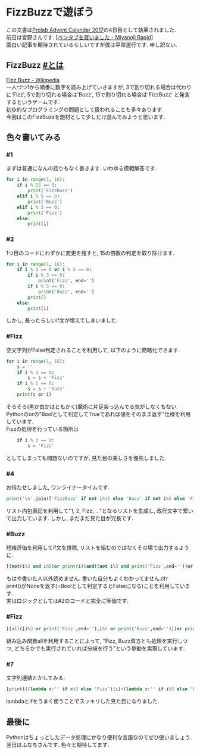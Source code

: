 # FizzBuzzで遊ぼう
この文書は[Prolab Advent Calendar 2017](https://adventar.org/calendars/2526)の4日目として執筆されました.  
前日は宮野さんです. [[ペンタブを買いました - Miyanoji Rapid](http://miyanojirapid.vsw.jp/tsurezure/2017/12/adventcalendar-12-3/)]  
面白い記事を期待されているらしいですが僕は平常運行です. 申し訳ない.
## FizzBuzz [#とは](https://twitter.com/search?q=%23とは)
[Fizz Buzz - Wikipedia](https://ja.wikipedia.org/wiki/Fizz_Buzz)  
一人づつ1から順番に数字を読み上げていきますが, 3で割り切れる場合は代わりに'Fizz', 5で割り切れる場合は'Buzz', 15で割り切れる場合は'FizzBuzz' と発言するというゲームです.  
初歩的なプログラミングの問題として扱われることも多々あります.  
今回はこのFizzBuzzを題材として少しだけ遊んでみようと思います.
## 色々書いてみる
### #1
まずは普通になんの捻りもなく書きます. いわゆる模範解答です.
```python
for i in range(1, 16):
    if i % 15 == 0:
        print('FizzBuzz')
    elif i % 5 == 0:
        print('Buzz')
    elif i % 3 == 0:
        print('Fizz')
    else:
        print(i)
```
### #2
1つ目のコードにわずかに変更を施すと, 15の倍数の判定を取り除けます.
```python
for i in range(1, 16):
    if i % 3 == 0 or i % 5 == 0:
        if i % 3 == 0:
            print('Fizz', end='')
        if i % 5 == 0:
            print('Buzz', end='')
        print()
    else:
        print(i)
```
しかし, 長ったらしいif文が増えてしまいました.
### #Fizz
空文字列がFalse判定されることを利用して, 以下のように簡略化できます.
```python
for i in range(1, 16):
    s = ''
    if i % 3 == 0:
        s = s + 'Fizz'
    if i % 5 == 0:
        s = s + 'Buzz'
    print(s or i)
```
そろそろ(黒か白かはともかく)魔術に片足突っ込んでる気がしなくもない.  
Pythonのorの"Boolとして判定してTrueであれば値をそのまま返す"仕様を利用しています.  
Fizzの処理を行っている箇所は
```python
    if i % 3 == 0:
        s = 'Fizz'
```
としてしまっても問題ないのですが, 見た目の美しさを優先しました.
### #4
お待たせしました, ワンライナータイムです.
```python
print('\n'.join(['FizzBuzz' if not i%15 else 'Buzz' if not i%5 else 'Fizz' if not i%3 else str(i) for i in range(1,16)]))
```
リスト内包表記を利用して"1, 2, Fizz, ..."となるリストを生成し, 改行文字で繋いで出力しています.
しかし, まだまだ見た目が冗長です.
### #Buzz
短絡評価を利用してif文を排除, リストを組むのではなくその場で出力するように.
```python
[(not(i%3 and i%5)or print(i))and((not i%3 and print('Fizz',end=''))or(not i%5 and print('Buzz',end=''))or print())for i in range(1,16)]
```
もはや書いた人以外読めません. 書いた自分もよくわかってません.(ｵｲ  
print()がNoneを返す(=Boolとして判定するとFalseになる)ことを利用しています.  
実はロジックとしては#2のコードと完全に等価です.
### #Fizz
```python
[(all([i%3 or print('Fizz',end=''),i%5 or print('Buzz',end='')])or print())and print(i) for i in range(1,16)]
```
組み込み関数allを利用することによって, "Fizz, Buzz双方とも処理を実行しつつ, どちらかでも実行されていれば分岐を行う"という挙動を実現しています.
### #7
文字列連結とかしてみる.
```python
[print(((lambda x:'' if x%3 else 'Fizz')(i)+(lambda x:'' if i%5 else 'Buzz')(i))or i)for i in range(1,16)]
```
lambdaとifをうまく使うことでスッキリした見た目になりました.
## 最後に
Pythonはちょっとしたデータ処理にかなり便利な言語なのでぜひ使いましょう.  
翌日はふなちさんです. 色々と期待してます.
